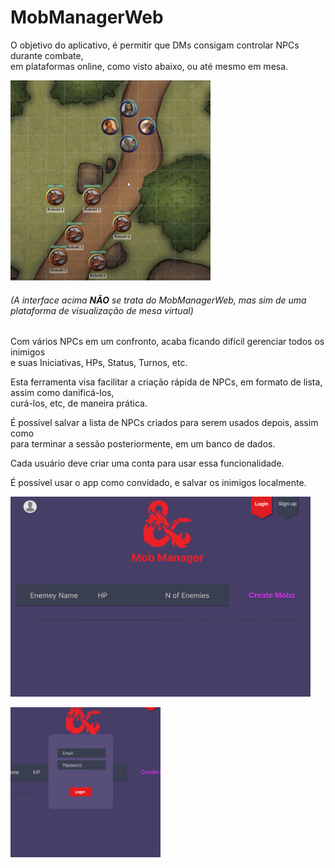 # MobManagerWeb

 O objetivo do aplicativo, é permitir que DMs consigam controlar NPCs durante combate,<br>em plataformas online, como visto abaixo, ou até mesmo em mesa. 


<p>
  <img src="https://github.com/GabrielCalhabeu/MobManagerWeb/blob/main/image.png" alt="exemplo" width=320 height=320>
</p>

###### _(A interface acima **NÃO** se trata do MobManagerWeb, mas sim de uma plataforma de visualização de mesa virtual)_

Com vários NPCs em um confronto, acaba ficando difícil gerenciar todos os inimigos<br>
e suas Iniciativas, HPs, Status, Turnos, etc.

Esta ferramenta visa facilitar a criação rápida de NPCs, em formato de lista, assim como danificá-los,<br>
curá-los, etc, de maneira prática.

É possível salvar a lista de NPCs criados para serem usados depois, assim como<br>
para terminar a sessão posteriormente, em um banco de dados.

Cada usuário deve criar uma conta para usar essa funcionalidade.

É possível usar o app como convidado, e salvar os inimigos localmente.

<p>
  <img src="https://github.com/GabrielCalhabeu/MobManagerWeb/blob/main/MobManagerGUI.png" alt="exemplo2" width=480 height=320>
</p>

<p>
  <img src="https://github.com/GabrielCalhabeu/MobManagerWeb/blob/main/modal.png" alt="modal" width=240 height=240>
</p>

